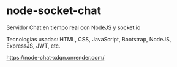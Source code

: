 # node-socket-chat

Servidor Chat en tiempo real con NodeJS y socket.io

Tecnologias usadas: HTML, CSS, JavaScript, Bootstrap, NodeJS, ExpressJS, JWT, etc.

https://node-chat-xdqn.onrender.com/
